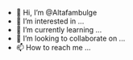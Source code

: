- 👋 Hi, I’m @Altafambulge
- 👀 I’m interested in ...
- 🌱 I’m currently learning ...
- 💞️ I’m looking to collaborate on ...
- 📫 How to reach me ...

<!---
Altafambulge/Altafambulge is a ✨ special ✨ repository because its `README.md` (this file) appears on your GitHub profile.
You can click the Preview link to take a look at your changes.
--->
